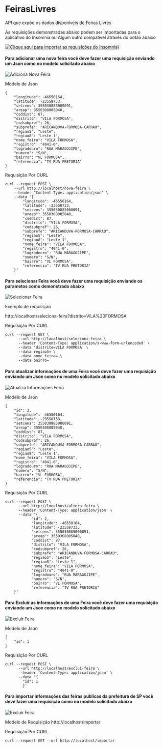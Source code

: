 # FeirasLivres
API que expõe os dados disponíveis de Feiras Livres

As requisições demonstradas abaixo podem ser importadas para o aplicativo do Insomnia ou Algum outro compatível através do botão abaixo

[![Clique aqui para importar as requisições do Insomnia}](https://insomnia.rest/images/run.svg)](https://insomnia.rest/run/?label=Feiras%20Livres&uri=https%3A%2F%2Fgithub.com%2Fdiiineeei%2FFeirasLivres%2Fblob%2Fmain%2FInsomnia_FeirasLivres.yaml)

#### Para adicionar uma nova feira você deve fazer uma requisição enviando um Json como no modelo solicitado abaixo
![Adiciona Nova Feira](doc/NovaFeira.png)

Modelo de Json
```
{
    "longitude": -46550164,
    "latitude": -23558733,
    "setcens": 355030885000091,
    "areap": 3550308005040,
    "coddist": 87,
    "distrito": "VILA FORMOSA",
    "codsubpref": 26,
    "subprefe": "ARICANDUVA-FORMOSA-CARRAO",
    "regiao5": "Leste",
    "regiao8": "Leste 1",
    "nome_feira": "VILA FORMOSA",
    "registro": "4041-0",
    "logradouro": "RUA MARAGOJIPE",
    "numero": "S/N",
    "bairro": "VL FORMOSA",
    "referencia": "TV RUA PRETORIA"
}
```

Requisição Por CURL

```
curl --request POST \
    --url http://localhost/nova-feira \
    --header 'Content-Type: application/json' \
    --data '{
        "longitude": -46550164,
        "latitude": -23558733,
        "setcens": 355030885000091,
        "areap": 3550308005040,
        "coddist": 87,
        "distrito": "VILA FORMOSA",
        "codsubpref": 26,
        "subprefe": "ARICANDUVA-FORMOSA-CARRAO",
        "regiao5": "Leste",
        "regiao8": "Leste 1",
        "nome_feira": "VILA FORMOSA",
        "registro": "4041-0",
        "logradouro": "RUA MARAGOJIPE",
        "numero": "S/N",
        "bairro": "VL FORMOSA",
        "referencia": "TV RUA PRETORIA"
    }'
```

#### Para selecionar Feira você deve fazer uma requisição enviando os parametos como demonstrado abaixo
![Selecionar Feira](doc/SelecionaFeira.png)

Exemplo de requisição

http://localhost/seleciona-feira?distrito=VILA%20FORMOSA

Requisição Por CURL

```
curl --request GET \
      --url http://localhost/seleciona-feira \
      --header 'Content-Type: application/x-www-form-urlencoded' \
      --data 'distrito=VILA FORMOSA' \
      --data regiao5= \
      --data nome_feira= \
      --data bairro=
```

#### Para atualizar informações de uma Feira você deve fazer uma requisição enviando um Json como no modelo solicitado abaixo
![Atualiza Informações Feira](doc/AlteraFeira.png)

Modelo de Json
```
{
	"id": 2,
	"longitude": -46550164,
	"latitude": -23558733,
	"setcens": 355030885000091,
	"areap": 3550308005040,
	"coddist": 87,
	"distrito": "VILA FORMOSA",
	"codsubpref": 26,
	"subprefe": "ARICANDUVA-FORMOSA-CARRAO",
	"regiao5": "Leste",
	"regiao8": "Leste 1",
	"nome_feira": "VILA FORMOSA",
	"registro": "4041-0",
	"logradouro": "RUA MARAGOJIPE",
	"numero": "S/N",
	"bairro": "VL FORMOSA",
	"referencia": "TV RUA PRETORIA"
}
```

Requisição Por CURL

```
curl --request POST \
      --url http://localhost/altera-feira \
      --header 'Content-Type: application/json' \
      --data '{
            "id": 2,
            "longitude": -46550164,
            "latitude": -23558733,
            "setcens": 355030885000091,
            "areap": 3550308005040,
            "coddist": 87,
            "distrito": "VILA FORMOSA",
            "codsubpref": 26,
            "subprefe": "ARICANDUVA-FORMOSA-CARRAO",
            "regiao5": "Leste",
            "regiao8": "Leste 1",
            "nome_feira": "VILA FORMOSA",
            "registro": "4041-0",
            "logradouro": "RUA MARAGOJIPE",
            "numero": "S/N",
            "bairro": "VL FORMOSA",
            "referencia": "TV RUA PRETORIA"
    }'
```

#### Para Excluir as informações de uma Feira você deve fazer uma requisição enviando um Json como no modelo solicitado abaixo
![Excluir Feira](doc/ExcluiFeira.png)

Modelo de Json
```
{
	"id": 1
}
```

Requisição Por CURL

```
curl --request POST \
      --url http://localhost/exclui-feira \
      --header 'Content-Type: application/json' \
      --data '{
        "id": 1
        }'
```

#### Para importar informações das feiras publicas da prefeitura de SP você deve fazer uma requisição como no modelo solicitado abaixo
![Excluir Feira](doc/ExcluiFeira.png)

Modelo de Requisição
http://localhost/importar

Requisição Por CURL

```
curl --request GET --url http://localhost/importar
```


